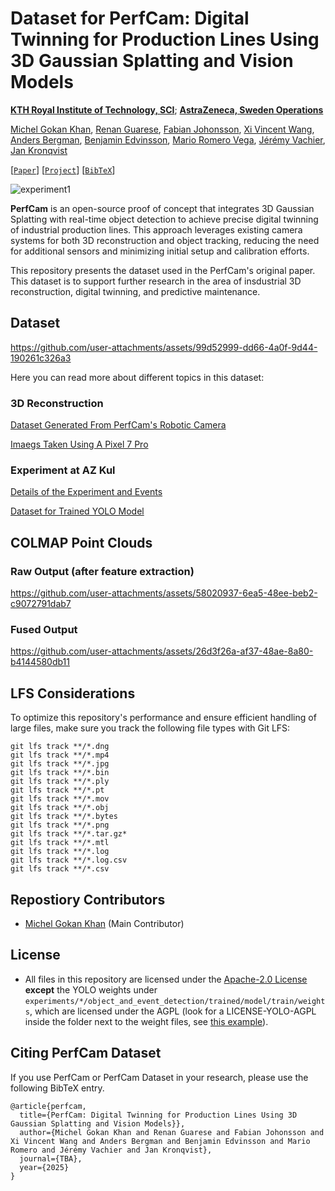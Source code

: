 # Dataset for PerfCam: Digital Twinning for Production Lines Using 3D Gaussian Splatting and Vision Models

**[KTH Royal Institute of Technology, SCI](https://www.kth.se/en/sci/skolan-for-teknikvetenskap-1.795005)**; **[AstraZeneca, Sweden Operations](https://www.astrazeneca.com/)**

[Michel Gokan Khan](https://michelgokan.github.io/), [Renan Guarese](https://renghp.github.io/), [Fabian Johonsson](https://se.linkedin.com/in/fabianmartinjohnson), [Xi Vincent Wang](https://www.kth.se/profile/wangxi), [Anders Bergman](https://se.linkedin.com/in/anders-bergman-186203), [Benjamin Edvinsson](https://se.linkedin.com/in/benjamin-edvinsson-860ba968), [Mario Romero Vega](https://www.kth.se/profile/marior), [Jérémy Vachier](https://github.com/jvachier), [Jan Kronqvist](https://www.kth.se/profile/jankr)

[[`Paper`](#)] [[`Project`](https://www.digitalfutures.kth.se/research/industrial-postdoc-projects/smart-smart-predictive-maintenance-for-the-pharmaceutical-industry/)] [[`BibTeX`](#citing-smart)]

![experiment1](https://github.com/user-attachments/assets/5fa3ae9f-5d48-43c2-9d5c-9e2a3c4eb807)


**PerfCam** is an open-source proof of concept that integrates 3D Gaussian Splatting with real-time object detection to achieve precise digital twinning of industrial production lines. This approach leverages existing camera systems for both 3D reconstruction and object tracking, reducing the need for additional sensors and minimizing initial setup and calibration efforts. 

This repository presents the dataset used in the PerfCam's original paper. This dataset is to support further research in the area of insdustrial 3D reconstruction, digital twinning, and predictive maintenance.

## Dataset

https://github.com/user-attachments/assets/99d52999-dd66-4a0f-9d44-190261c326a3

Here you can read more about different topics in this dataset:

### 3D Reconstruction
[Dataset Generated From PerfCam's Robotic Camera](experiments/az_kul_small_line/3d_reconstruction/by_perfcam/)

[Imaegs Taken Using A Pixel 7 Pro](experiments/az_kul_small_line/3d_reconstruction/by_phone)

### Experiment at AZ Kul

[Details of the Experiment and Events](experiments/az_kul_small_line/object_and_event_detection)

[Dataset for Trained YOLO Model](experiments/az_kul_small_line/object_and_event_detection/trained)

## COLMAP Point Clouds

### Raw Output (after feature extraction)

https://github.com/user-attachments/assets/58020937-6ea5-48ee-beb2-c9072791dab7

### Fused Output

https://github.com/user-attachments/assets/26d3f26a-af37-48ae-8a80-b4144580db11

## LFS Considerations
To optimize this repository's performance and ensure efficient handling of large files, make sure you track the following file types with Git LFS:

```
git lfs track **/*.dng
git lfs track **/*.mp4
git lfs track **/*.jpg
git lfs track **/*.bin 
git lfs track **/*.ply
git lfs track **/*.pt 
git lfs track **/*.mov
git lfs track **/*.obj
git lfs track **/*.bytes
git lfs track **/*.png
git lfs track **/*.tar.gz*
git lfs track **/*.mtl
git lfs track **/*.log
git lfs track **/*.log.csv
git lfs track **/*.csv
```

## Repostiory Contributors
- [Michel Gokan Khan](https://github.com/michelgokan) (Main Contributor)

## License
- All files in this repository are licensed under the [Apache-2.0 License](LICENSE) **except** the YOLO weights under `experiments/*/object_and_event_detection/trained/model/train/weights`, which are licensed under the AGPL (look for a LICENSE-YOLO-AGPL inside the folder next to the weight files, see [this example](experiments/az_kul_small_line/object_and_event_detection/trained/model/train/weights/LICENSE-YOLO-AGPL)). 


## Citing PerfCam Dataset
If you use PerfCam or PerfCam Dataset in your research, please use the following BibTeX entry.
```
@article{perfcam,
  title={PerfCam: Digital Twinning for Production Lines Using 3D Gaussian Splatting and Vision Models}},
  author={Michel Gokan Khan and Renan Guarese and Fabian Johonsson and Xi Vincent Wang and Anders Bergman and Benjamin Edvinsson and Mario Romero and Jérémy Vachier and Jan Kronqvist},
  journal={TBA},
  year={2025}
}
```
